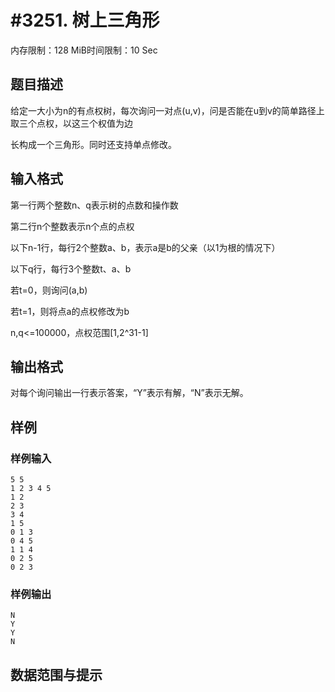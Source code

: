 # #3251. 树上三角形

内存限制：128 MiB时间限制：10 Sec

## 题目描述

给定一大小为n的有点权树，每次询问一对点(u,v)，问是否能在u到v的简单路径上取三个点权，以这三个权值为边

长构成一个三角形。同时还支持单点修改。

## 输入格式

第一行两个整数n、q表示树的点数和操作数

第二行n个整数表示n个点的点权

以下n-1行，每行2个整数a、b，表示a是b的父亲（以1为根的情况下）

以下q行，每行3个整数t、a、b

若t=0，则询问(a,b)

若t=1，则将点a的点权修改为b

n,q<=100000，点权范围[1,2^31-1]
 

## 输出格式

对每个询问输出一行表示答案，&ldquo;Y&rdquo;表示有解，&ldquo;N&rdquo;表示无解。

## 样例

### 样例输入

    
    5 5
    1 2 3 4 5
    1 2
    2 3
    3 4
    1 5
    0 1 3
    0 4 5
    1 1 4
    0 2 5
    0 2 3
    
    

### 样例输出

    
    N
    Y
    Y
    N
    
    

## 数据范围与提示
